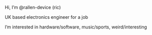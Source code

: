 Hi, I’m @rallen-device (ric)

UK based electronics engineer for a job

I’m interested in hardware/software, music/sports, weird/interesting
